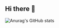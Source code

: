 ## Hi there 👋

![Anurag's GitHub stats](https://github-readme-stats.vercel.app/api?username=subasripro&show_icons=true&theme=radical)
